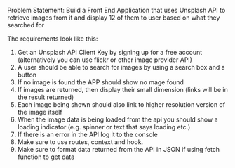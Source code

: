 Problem Statement: 
   Build a Front End Application that uses Unsplash API to retrieve images from it and display  12 of them to user based on what they searched for 
   
The requirements look like this: 
1. Get an Unsplash API Client Key by signing up for a free account (alternatively you can  use flickr or other image provider API) 
2. A user should be able to search for images by using a search box and a button 
3. If no image is found the APP should show no mage found 
4. If images are returned, then display their small dimension (links will be in the result returned)  
5. Each image being shown should also link to higher resolution version of the image itself 
6. When the image data is being loaded from the api you should show a loading indicator (e.g. spinner or text that says loading etc.) 
7. If there is an error in the API log it to the console 
8. Make sure to use routes, context and hook. 
9. Make sure to format data returned from the API in JSON if using fetch function to get data
